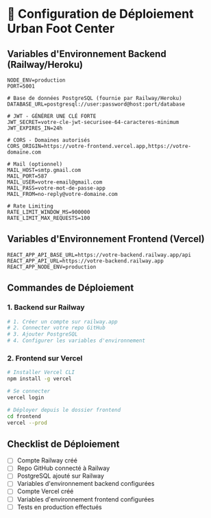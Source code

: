 # 🚀 Configuration de Déploiement Urban Foot Center

## Variables d'Environnement Backend (Railway/Heroku)

```env
NODE_ENV=production
PORT=5001

# Base de données PostgreSQL (fournie par Railway/Heroku)
DATABASE_URL=postgresql://user:password@host:port/database

# JWT - GÉNÉRER UNE CLÉ FORTE
JWT_SECRET=votre-cle-jwt-securisee-64-caracteres-minimum
JWT_EXPIRES_IN=24h

# CORS - Domaines autorisés
CORS_ORIGIN=https://votre-frontend.vercel.app,https://votre-domaine.com

# Mail (optionnel)
MAIL_HOST=smtp.gmail.com
MAIL_PORT=587
MAIL_USER=votre-email@gmail.com
MAIL_PASS=votre-mot-de-passe-app
MAIL_FROM=no-reply@votre-domaine.com

# Rate Limiting
RATE_LIMIT_WINDOW_MS=900000
RATE_LIMIT_MAX_REQUESTS=100
```

## Variables d'Environnement Frontend (Vercel)

```env
REACT_APP_API_BASE_URL=https://votre-backend.railway.app/api
REACT_APP_API_URL=https://votre-backend.railway.app
REACT_APP_NODE_ENV=production
```

## Commandes de Déploiement

### 1. Backend sur Railway
```bash
# 1. Créer un compte sur railway.app
# 2. Connecter votre repo GitHub
# 3. Ajouter PostgreSQL
# 4. Configurer les variables d'environnement
```

### 2. Frontend sur Vercel
```bash
# Installer Vercel CLI
npm install -g vercel

# Se connecter
vercel login

# Déployer depuis le dossier frontend
cd frontend
vercel --prod
```

## Checklist de Déploiement

- [ ] Compte Railway créé
- [ ] Repo GitHub connecté à Railway
- [ ] PostgreSQL ajouté sur Railway
- [ ] Variables d'environnement backend configurées
- [ ] Compte Vercel créé
- [ ] Variables d'environnement frontend configurées
- [ ] Tests en production effectués
